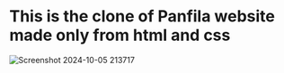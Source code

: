 # This is the clone of Panfila website made only from html and css
![Screenshot 2024-10-05 213717](https://github.com/user-attachments/assets/45a9ede6-9887-4be5-8762-ceb324fb83ff)
